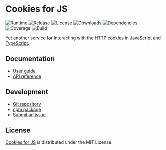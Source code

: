 # Cookies for JS
![Runtime](https://img.shields.io/badge/node-%3E%3D10.14-brightgreen.svg) ![Release](https://img.shields.io/npm/v/@cedx/cookies.svg) ![License](https://img.shields.io/npm/l/@cedx/cookies.svg) ![Downloads](https://img.shields.io/npm/dt/@cedx/cookies.svg) ![Dependencies](https://david-dm.org/cedx/cookies.js.svg) ![Coverage](https://coveralls.io/repos/github/cedx/cookies.js/badge.svg) ![Build](https://travis-ci.org/cedx/cookies.js.svg)

Yet another service for interacting with the [HTTP cookies](https://developer.mozilla.org/en-US/docs/Web/HTTP/Cookies) in [JavaScript](https://developer.mozilla.org/en-US/docs/Web/JavaScript) and [TypeScript](https://www.typescriptlang.org).

## Documentation
- [User guide](https://dev.belin.io/cookies.js)
- [API reference](https://dev.belin.io/cookies.js/api)

## Development
- [Git repository](https://git.belin.io/cedx/cookies.js)
- [npm package](https://www.npmjs.com/package/@cedx/cookies)
- [Submit an issue](https://github.com/cedx/cookies.js/issues)

## License
[Cookies for JS](https://dev.belin.io/cookies.js) is distributed under the MIT License.
